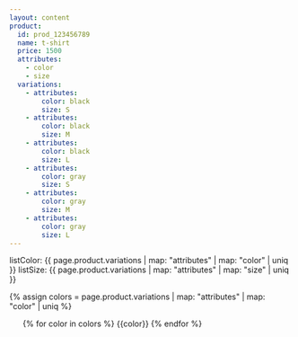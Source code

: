 ```yaml
---
layout: content
product:
  id: prod_123456789
  name: t-shirt
  price: 1500
  attributes:
    - color
    - size
  variations:
    - attributes:
        color: black
        size: S
    - attributes:
        color: black
        size: M
    - attributes:
        color: black
        size: L
    - attributes:
        color: gray
        size: S
    - attributes:
        color: gray
        size: M
    - attributes:
        color: gray
        size: L    
---
```

listColor: {{ page.product.variations | map: "attributes" | map: "color" | uniq }}
listSize: {{ page.product.variations | map: "attributes" | map: "size" | uniq }}
<amp-state id="product">
  <script type="application/json">
    {
      price: {{ page.product.price }},
      selectedColor: {{ page.product.variations.first.attributes.color }},      
      selectedSize: {{ page.product.variations.first.attributes.size }},      
    {%- assign mmmm = page.product.variations | group_by: "attributes.color" -%}
    {%- for aaa in mmmm -%}
      "{{ aaa.name }}": 
        {
        {%- assign nnn = aaa.items | group_by: "attributes.size"  -%}
        {%- for bbb in nnn -%}
          "{{ bbb.name }}": 
            {{ bbb.items.first | jsonify }}{% unless forloop.last %},{% endunless %}
        {% endfor %}
        }{% unless forloop.last %},{% endunless %}
    {%- endfor -%}
    }    
  </script>
</amp-state>
<amp-selector name="color"
  layout="container"
  [selected]="product.selectedColor">
  {% assign colors = page.product.variations | map: "attributes" | map: "color" | uniq %}
  <ul>
  {% for color in colors %}
    <li{% if forloop.first %} selected{% endif %} option="{{color}}">{{color}}</li>
  {% endfor %}
  </ul>
</amp-selector>

